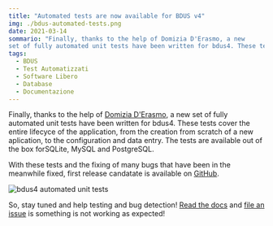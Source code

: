 ```yaml
---
title: "Automated tests are now available for BDUS v4"
img: ./bdus-automated-tests.png
date: 2021-03-14
sommario: "Finally, thanks to the help of Domizia D'Erasmo, a new
set of fully automated unit tests have been written for bdus4. These tests cover the entire lifecyce of the application, from the creation from scratch of a new aplication, to the configuration and data entry."
tags:
  - BDUS
  - Test Automatizzati
  - Software Libero
  - Database
  - Documentazione
---
```



Finally, thanks to the help of [Domizia D'Erasmo](https://github.com/ddomizia), a new
set of fully automated unit tests have been written for bdus4. 
These tests cover the entire lifecyce of the application, from the creation from scratch
of a new aplication, to the configuration and data entry. 
The tests are available out of the box forSQLite, MySQL and PostgreSQL.

With these tests and the fixing of many bugs that have been in the meanwhile fixed,
first release candatate is available on [GitHub](https://github.com/bdus-db/BraDypUS/tree/dev).

![bdus4 automated unit tests](./bdus4-tests.gif)

So, stay tuned and help testing and bug detection! [Read the docs](https://docs.bdus.cloud/) and 
[file an issue](https://github.com/bdus-db/BraDypUS/issues) is something is not working as expected!